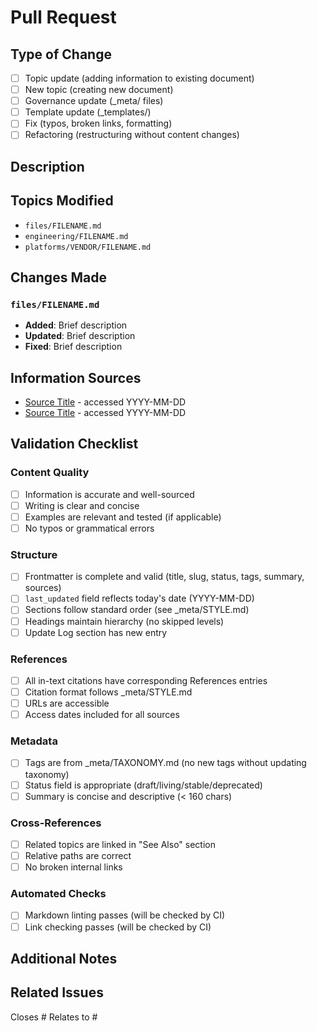 # Pull Request

## Type of Change

- [ ] Topic update (adding information to existing document)
- [ ] New topic (creating new document)
- [ ] Governance update (_meta/ files)
- [ ] Template update (_templates/)
- [ ] Fix (typos, broken links, formatting)
- [ ] Refactoring (restructuring without content changes)

## Description

<!-- Clear description of what changed and why -->

## Topics Modified

<!-- List all markdown files changed -->

- `files/FILENAME.md`
- `engineering/FILENAME.md`
- `platforms/VENDOR/FILENAME.md`

## Changes Made

<!-- For each file, briefly describe the changes -->

### `files/FILENAME.md`

- **Added**: Brief description
- **Updated**: Brief description
- **Fixed**: Brief description

## Information Sources

<!-- If adding new information, list sources -->

- [Source Title](URL) - accessed YYYY-MM-DD
- [Source Title](URL) - accessed YYYY-MM-DD

## Validation Checklist

### Content Quality

- [ ] Information is accurate and well-sourced
- [ ] Writing is clear and concise
- [ ] Examples are relevant and tested (if applicable)
- [ ] No typos or grammatical errors

### Structure

- [ ] Frontmatter is complete and valid (title, slug, status, tags, summary, sources)
- [ ] `last_updated` field reflects today's date (YYYY-MM-DD)
- [ ] Sections follow standard order (see _meta/STYLE.md)
- [ ] Headings maintain hierarchy (no skipped levels)
- [ ] Update Log section has new entry

### References

- [ ] All in-text citations have corresponding References entries
- [ ] Citation format follows _meta/STYLE.md
- [ ] URLs are accessible
- [ ] Access dates included for all sources

### Metadata

- [ ] Tags are from _meta/TAXONOMY.md (no new tags without updating taxonomy)
- [ ] Status field is appropriate (draft/living/stable/deprecated)
- [ ] Summary is concise and descriptive (< 160 chars)

### Cross-References

- [ ] Related topics are linked in "See Also" section
- [ ] Relative paths are correct
- [ ] No broken internal links

### Automated Checks

- [ ] Markdown linting passes (will be checked by CI)
- [ ] Link checking passes (will be checked by CI)

## Additional Notes

<!-- Any other context, concerns, or follow-up items -->

## Related Issues

<!-- Link any related issues -->

Closes #
Relates to #
